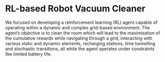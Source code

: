 # RL-based Robot Vacuum Cleaner

We focused on developing a reinforcement learning (RL) agent capable of operating within a
dynamic and complex grid-based environment. The agent’s objective is to clean the room
which will lead to the maximisation of the cumulative rewards while navigating through a grid,
interacting with various static and dynamic elements, recharging stations, time tunnelling and
stochastic transitions, all while the agent operates under constraints like limited battery life.
